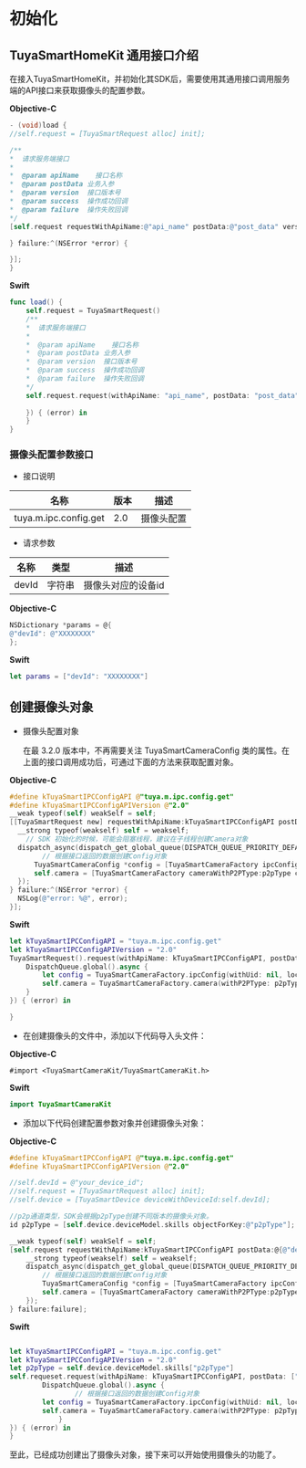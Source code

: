 # 初始化

## TuyaSmartHomeKit 通用接口介绍

在接入TuyaSmartHomeKit，并初始化其SDK后，需要使用其通用接口调用服务端的API接口来获取摄像头的配置参数。

__Objective-C__

```objective-c
- (void)load {
//self.request = [TuyaSmartRequest alloc] init];

/**
*  请求服务端接口
*
*  @param apiName    接口名称
*  @param postData 业务入参
*  @param version  接口版本号
*  @param success  操作成功回调
*  @param failure  操作失败回调
*/
[self.request requestWithApiName:@"api_name" postData:@"post_data" version:@"api_version" success:^(id result) {

} failure:^(NSError *error) {

}];    
}
```

__Swift__

``` swift
func load() {
    self.request = TuyaSmartRequest()
    /**
    *  请求服务端接口
    *
    *  @param apiName    接口名称
    *  @param postData 业务入参
    *  @param version  接口版本号
    *  @param success  操作成功回调
    *  @param failure  操作失败回调
    */
    self.request.request(withApiName: "api_name", postData: "post_data", version: "api_version", success: { (result) in
                
    }) { (error) in         
    }
}
```


### 摄像头配置参数接口

* 接口说明

| 名称                  | 版本 | 描述       |
| --------------------- | ---- | ---------- |
| tuya.m.ipc.config.get | 2.0  | 摄像头配置 |


* 请求参数

| 名称  | 类型   | 描述               |
| ----- | ------ | ------------------ |
| devId | 字符串 | 摄像头对应的设备id |

__Objective-C__

```objective-c
NSDictionary *params = @{
@"devId": @"XXXXXXXX" 
};
```

__Swift__

``` swift
let params = ["devId": "XXXXXXXX"]
```

## 创建摄像头对象

* 摄像头配置对象

  在最 3.2.0 版本中，不再需要关注 TuyaSmartCameraConfig 类的属性。在上面的接口调用成功后，可通过下面的方法来获取配置对象。

__Objective-C__

  ```objective-c
  #define kTuyaSmartIPCConfigAPI @"tuya.m.ipc.config.get"
  #define kTuyaSmartIPCConfigAPIVersion @"2.0"
  __weak typeof(self) weakSelf = self;
  [[TuyaSmartRequest new] requestWithApiName:kTuyaSmartIPCConfigAPI postData:@{@"devId": self.devId} version:kTuyaSmartIPCConfigAPIVersion success:^(id result) {
  	__strong typeof(weakself) self = weakself;
      // SDK 初始化的时候，可能会阻塞线程，建议在子线程创建Camera对象
  	dispatch_async(dispatch_get_global_queue(DISPATCH_QUEUE_PRIORITY_DEFAULT, 0), ^{
          // 根据接口返回的数据创建Config对象
  		TuyaSmartCameraConfig *config = [TuyaSmartCameraFactory ipcConfigWithUid:nil localKey:self.device.deviceModel.localKey configData:result];
  		self.camera = [TuyaSmartCameraFactory cameraWithP2PType:p2pType config:config delegate:self];
  	});
  } failure:^(NSError *error) {
  	NSLog(@"error: %@", error);
  }];
  ```

__Swift__

``` swift
let kTuyaSmartIPCConfigAPI = "tuya.m.ipc.config.get"
let kTuyaSmartIPCConfigAPIVersion = "2.0"
TuyaSmartRequest().request(withApiName: kTuyaSmartIPCConfigAPI, postData: ["devId" : self.devId], version: kTuyaSmartIPCConfigAPIVersion, success: { [weak self] (result) in
    DispatchQueue.global().async {
        let config = TuyaSmartCameraFactory.ipcConfig(withUid: nil, localKey: "your localKey", configData: result)
        self.camera = TuyaSmartCameraFactory.camera(withP2PType: p2pType, config: config, delegate: self)        
    }
}) { (error) in

}
```

* 在创建摄像头的文件中，添加以下代码导入头文件：

__Objective-C__

``` obejctivec
#import <TuyaSmartCameraKit/TuyaSmartCameraKit.h>
```

__Swift__

``` swift
import TuyaSmartCameraKit
```

* 添加以下代码创建配置参数对象并创建摄像头对象：

__Objective-C__

```objective-c
#define kTuyaSmartIPCConfigAPI @"tuya.m.ipc.config.get"
#define kTuyaSmartIPCConfigAPIVersion @"2.0"

//self.devId = @"your_device_id";
//self.request = [TuyaSmartRequest alloc] init];
//self.device = [TuyaSmartDevice deviceWithDeviceId:self.devId];

//p2p通道类型，SDK会根据p2pType创建不同版本的摄像头对象。
id p2pType = [self.device.deviceModel.skills objectForKey:@"p2pType"];

__weak typeof(self) weakSelf = self;
[self.request requestWithApiName:kTuyaSmartIPCConfigAPI postData:@{@"devId":self.devId} version:kTuyaSmartIPCConfigAPIVersion success:^(id result) {
    __strong typeof(weakself) self = weakself;
	dispatch_async(dispatch_get_global_queue(DISPATCH_QUEUE_PRIORITY_DEFAULT, 0), ^{
        // 根据接口返回的数据创建Config对象
		TuyaSmartCameraConfig *config = [TuyaSmartCameraFactory ipcConfigWithUid:nil localKey:self.device.deviceModel.localKey configData:result];
		self.camera = [TuyaSmartCameraFactory cameraWithP2PType:p2pType config:config delegate:self];
	});
} failure:failure];
```

__Swift__

``` swift

let kTuyaSmartIPCConfigAPI = "tuya.m.ipc.config.get"
let kTuyaSmartIPCConfigAPIVersion = "2.0"
let p2pType = self.device.deviceModel.skills["p2pType"]
self.requeset.request(withApiName: kTuyaSmartIPCConfigAPI, postData: ["devId" : self.devId], version: kTuyaSmartIPCConfigAPIVersion, success: { [weak self] (result) in
        DispatchQueue.global().async {
                // 根据接口返回的数据创建Config对象
        let config = TuyaSmartCameraFactory.ipcConfig(withUid: nil, localKey: self.device.deviceModel.localKey , configData: result)
        self.camera = TuyaSmartCameraFactory.camera(withP2PType: p2pType, config: config, delegate: self)
            }
}) { (error) in
}
```

至此，已经成功创建出了摄像头对象，接下来可以开始使用摄像头的功能了。
